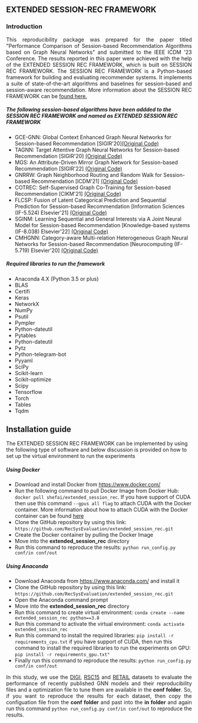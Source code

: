 <!DOCTYPE html>
<html>
<head>

</head>
<body>


<h2>EXTENDED SESSION-REC FRAMEWORK</h2>

<h3>Introduction</h3>
<p align="justify">This reproducibility package was prepared for the paper titled "Performance Comparison of Session-based Recommendation Algorithms based on Graph Neural Networks" and submitted to the IEEE ICDM '23 Conference. 
The results reported in this paper were achieved with the help of the EXTENDED SESSION REC FRAMEWORK, which is built on SESSION REC FRAMEWORK. The SESSION REC FRAMEWORK is a 
Python-based framework for building and evaluating recommender systems. It implements a suite of state-of-the-art algorithms and baselines for session-based and 
session-aware recommendation. More information about the SESSION REC FRAMEWORK can be <a href="https://rn5l.github.io/session-rec/index.html">found here.</a></p>
<h5>The following session-based algorithms have been addded to the SESSION REC FRAMEWORK and named as EXTENDED SESSION REC FRAMEWORK</h5>
<ul>
  <li>GCE-GNN: Global Context Enhanced Graph Neural Networks for Session-based Recommendation [SIGIR'20]<a href="https://github.com/CCIIPLab/GCE-GNN">(Original Code)</a></li>
  <li>TAGNN: Target Attentive Graph Neural Networks for Session-based Recommendation [SIGIR'20] <a href="https://recsysevaluation.github.io/extended-session-rec/">(Original Code)</a></li>
  <li>MGS: An Attribute-Driven Mirror Graph Network for Session-based Recommendation [SIGIR'22] <a href="https://github.com/WHUIR/MGS">(Original Code)</a></li>
  <li>GNRRW: Graph Neighborhood Routing and Random Walk for Session-based Recommendation [ICDM'21] <a href="[https://www.docker.com/](https://github.com/resistzzz/GNRRW)">(Original Code)</a></li>
  <li>COTREC: Self-Supervised Graph Co-Training for Session-based Recommendation [CIKM'21] <a href="https://github.com/xiaxin1998/COTREC">(Original Code)</a></li>
  <li>FLCSP: Fusion of Latent Categorical Prediction and Sequential Prediction for Session-based Recommendation [Information Sciences (IF-5.524) Elsevier'21] <a href="https://github.com/RecSysEvaluation/extended-session-rec/tree/master/algorithms/FLCSP">(Original Code)</a></li>
  <li>SGINM: Learning Sequential and General Interests via A Joint Neural Model for Session-based Recommendation [Knowledge-based systems (IF-8.038) Elsevier'22] <a href="https://github.com/RecSysEvaluation/extended-session-rec/tree/master/algorithms/SGINM">(Original Code)</a></li> 
  <li>CMHGNN: Category-aware Multi-relation Heterogeneous Graph Neural Networks for Session-based Recommendation [Neurocomputing (IF-5.719) Elsevier'20] <a href="https://github.com/RecSysEvaluation/extended-session-rec/tree/master/algorithms/CM_HGCN">(Original Code)</a></li>
</ul>
<h5>Required libraries to run the framework</h5>
<ul>
  <li>Anaconda 4.X (Python 3.5 or plus)</li>
  <li>BLAS</li>
  <li>Certifi</li>
  <li>Keras</li>
  <li>NetworkX</li>
  <li>NumPy</li>
  <li>Psutil</li>
  <li>Pympler</li>
  <li>Python-dateutil</li>
  <li>Pytables</li>
  <li>Python-dateutil</li>
  <li>Pytz</li>
  <li>Python-telegram-bot</li>
  <li>Pyyaml</li>
  <li>SciPy</li>
  <li>Scikit-learn</li>
  <li>Scikit-optimize</li>
  <li>Scipy</li>
  <li>Tensorflow</li>
  <li>Torch</li>
  <li>Tables </li>
  <li>Tqdm </li>
</ul>
<h2>Installation guide</h2>  
<p>The EXTENDED SESSION REC FRAMEWORK can be implemented by using the following type of software and below discussion is provided on how to set up the virtual environment to run the experiments</p>
  
<h5>Using Docker</h5>
<ul>
  <li>Download and install Docker from <a href="https://www.docker.com/">https://www.docker.com/</a></li>
  <li>Run the following command to pull Docker Image from Docker Hub: <code>docker pull shefai/extended_session_rec</code>. If you have support of CUDA then use this command  <code>--gpus all flag</code> to attach CUDA with 
      the Docker container. More information about how to attach CUDA with the Docker container can be found <a href="https://docs.docker.com/compose/gpu-support/">here</a> </li> 
  <li>Clone the GitHub repository by using this link: <code>https://github.com/RecSysEvaluation/extended_session_rec.git</code>
  <li>Create the Docker container by pulling the Docker Image</li>
  <li>Move into the <b>extended_session_rec</b> directory</li>
  <li>Run this command to reproduce the results: <code>python run_config.py conf/in conf/out</code></li>
</ul>  
  
<h5>Using Anaconda</h5>
  <ul>
    <li>Download Anaconda from <a href="https://www.anaconda.com/">https://www.anaconda.com/</a> and install it</li>
    <li>Clone the GitHub repository by using this link: <code>https://github.com/RecSysEvaluation/extended_session_rec.git</code></li>
    <li>Open the Anaconda command prompt</li>
    <li>Move into the <b>extended_session_rec</b> directory</li>
    <li>Run this command to create virtual environment: <code>conda create --name extended_session_rec python==3.8</code></li>
    <li>Run this command to activate the virtual environment: <code>conda activate extended_session_rec</code></li>
    <li>Run this command to install the required libraries: <code>pip install -r requirements_cpu.txt</code> if you have support of CUDA, 
        then run this command to install the required libraries to run the experiments on GPU: <code>pip install -r requirements_gpu.txt"</code></li>
    <li>Finally run this command to reproduce the results: <code>python run_config.py conf/in conf/out</code></li>
  </ul>
  <p align="justify">In this study, we use the <a href="https://competitions.codalab.org/competitions/11161#learn_the_details-data2">DIGI</a>, <a href="https://www.kaggle.com/datasets/chadgostopp/recsys-challenge-2015">RSC15</a> 
     and <a href="https://www.kaggle.com/datasets/retailrocket/ecommerce-dataset">RETAIL</a> datasets to evaluate the performance of recently published GNN models and their reproducibility files and a optimization 
     file to tune them are available in the <b>conf folder</b>. So, if you want to reproduce the results for each dataset, then copy the configuation file from the <b>conf folder</b> and past into  the <b>in folder</b> and 
     again run this command <code>python run_config.py conf/in conf/out</code></strong> to reproduce the results.</p>
</body>
</html>  

